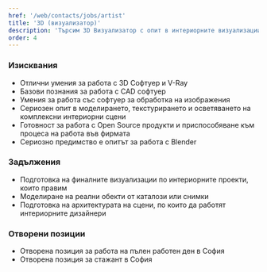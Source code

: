 ```yaml
---
href: '/web/contacts/jobs/artist'
title: '3D (визуализатор)'
description: 'Търсим 3D Визуализатор с опит в интериорните визуализации и усет за постигането на резултати, трудно различими от реалността. От наша страна предлагаме място, на което ще можете да се развивате и да работите с едни от най-добрите професионалисти в областта, както и техническо осигуряване без аналог в индустрията. За да кандидатствате за позицията, е задължително да ни изпратите портфолио с интериорни визуализации.'
order: 4
---
```

### Изисквания
* Отлични умения за работа с 3D Софтуер и V-Ray
* Базови познания за работа с CAD софтуер
* Умения за работа със софтуер за обработка на изображения
* Сериозен опит в моделирането, текстурирането и осветяването на комплексни интериорни сцени
* Готовност за работа с Open Source продукти и приспособяване към процеса на работа във фирмата
* Сериозно предимство е опитът за работа с Blender

### Задължения
* Подготовка на финалните визуализации по интериорните проекти, които правим
* Моделиране на реални обекти от каталози или снимки
* Подготовка на архитектурата на сцени, по които да работят интериорните дизайнери

### Отворени позиции
* Отворена позиция за работа на пълен работен ден в София
* Отворена позиция за стажант в София
